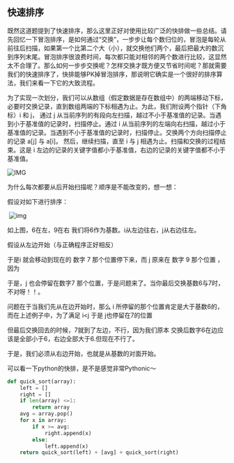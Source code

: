 ## 快速排序

​	既然这道题提到了快速排序，那么这里正好对使用比较广泛的快排做一些总结。请先回忆一下冒泡排序，是如何通过“交换”，一步步让每个数归位的，冒泡是每轮从前往后扫描，如果第一个比第二个大（小），就交换他们两个，最后把最大的数沉到序列末尾。冒泡排序很浪费时间，每次都只能对相邻的两个数进行比较，这显然太不合理了。那么如何一步步交换呢？怎样交换才既方便又节省时间呢？那就需要我们的快速排序了，快排能够PK掉冒泡排序，那说明它确实是一个很好的排序算法，我们来看一下它的大致流程。

​	为了实现一次划分，我们可以从数组（假定数据是存在数组中）的两端移动下标，必要时交换记录，直到数组两端的下标相遇为止。为此，我们附设两个指针（下角标）i 和 j， 通过 j 从当前序列的有段向左扫描，越过不小于基准值的记录。当遇到小于基准值的记录时，扫描停止。通过 i  从当前序列的左端向右扫描，越过小于基准值的记录。当遇到不小于基准值的记录时，扫描停止。交换两个方向扫描停止的记录 a[j] 与 a[i]。  然后，继续扫描，直至 i 与 j 相遇为止。扫描和交换的过程结束。这是 i  左边的记录的关键字值都小于基准值，右边的记录的关键字值都不小于基准值。

![IMG](https://note.youdao.com/yws/api/personal/file/WEBa7250dbcf7c3193011e39aa7ff6278b1?method=download&shareKey=2775e3c478d2440137803374338d93c2)





为什么每次都要从后开始扫描呢？顺序是不能改变的，想一想：

 假设对如下进行排序：

​                                                         ![img](https://note.youdao.com/yws/api/personal/file/WEBd87f59c82d795341ccdff4c7a3db69bc?method=download&shareKey=6df119427e9f61bcaac913cb78802d03)

如上图，6在左，9在右  我们将6作为基数。i从左边往右，j从右边往左。

假设从左边开始（与正确程序正好相反）

于是i 就会移动到现在的 数字 7 那个位置停下来，而  j 原来在 数字 9 那个位置 ，因为

于是，j 也会停留在数字7 那个位置，于是问题来了。当你最后交换基数6与7时，不对呀！！。

问题在于当我们先从在边开始时，那么 i 所停留的那个位置肯定是大于基数6的，而在上述例子中，为了满足 i<j 于是 j也停留在7的位置

但最后交换回去的时候，7就到了左边，不行，因为我们原本 交换后数字6在边应该是全部小于6，右边全部大于6.但现在不行了。

于是，我们必须从右边开始，也就是从基数的对面开始。



可以看一下python的快排，是不是感觉非常Pythonic～

```python
def quick_sort(array):
    left = []
    right = []
    if len(array) <=1:
        return array
    avg = array.pop()
    for x in array:
        if x >= avg:
            right.append(x)
        else:
            left.append(x)
    return quick_sort(left) + [avg] + quick_sort(right)
```

